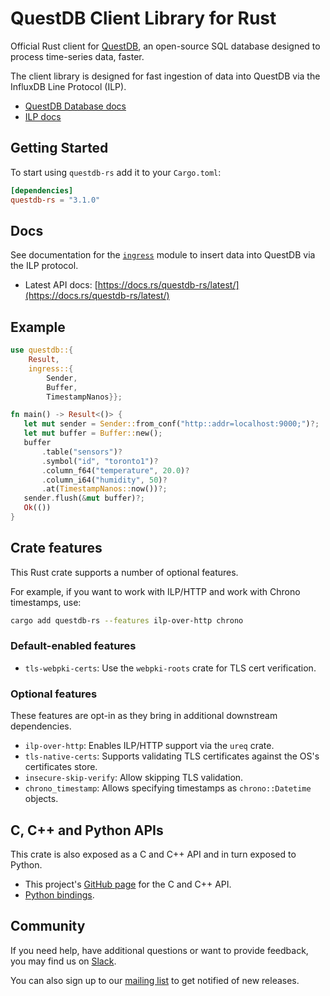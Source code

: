 # QuestDB Client Library for Rust

Official Rust client for [QuestDB](https://questdb.io/), an open-source SQL database designed to process time-series data, faster.

The client library is designed for fast ingestion of data into QuestDB via the InfluxDB Line Protocol (ILP).

* [QuestDB Database docs](https://questdb.io/docs/)
* [ILP docs](https://questdb.io/docs/reference/api/ilp/overview/)

## Getting Started

To start using `questdb-rs` add it to your `Cargo.toml`:

```toml
[dependencies]
questdb-rs = "3.1.0"
```

## Docs

See documentation for the [`ingress`](https://docs.rs/questdb-rs/3.1.0/questdb/ingress/) module to insert data into QuestDB via the ILP protocol.

* Latest API docs: [https://docs.rs/questdb-rs/latest/](https://docs.rs/questdb-rs/latest/)

## Example

```rust no_run
use questdb::{
    Result,
    ingress::{
        Sender,
        Buffer,
        TimestampNanos}};

fn main() -> Result<()> {
   let mut sender = Sender::from_conf("http::addr=localhost:9000;")?;
   let mut buffer = Buffer::new();
   buffer
       .table("sensors")?
       .symbol("id", "toronto1")?
       .column_f64("temperature", 20.0)?
       .column_i64("humidity", 50)?
       .at(TimestampNanos::now())?;
   sender.flush(&mut buffer)?;
   Ok(())
}
```

## Crate features

This Rust crate supports a number of optional features.

For example, if you want to work with ILP/HTTP and work with Chrono timestamps,
use:

```bash
cargo add questdb-rs --features ilp-over-http chrono
```

### Default-enabled features

* `tls-webpki-certs`: Use the `webpki-roots` crate for TLS cert verification.

### Optional features

These features are opt-in as they bring in additional downstream dependencies.

* `ilp-over-http`: Enables ILP/HTTP support via the `ureq` crate.
* `tls-native-certs`: Supports validating TLS certificates against the OS's
  certificates store.
* `insecure-skip-verify`: Allow skipping TLS validation.
* `chrono_timestamp`: Allows specifying timestamps as `chrono::Datetime` objects.

## C, C++ and Python APIs

This crate is also exposed as a C and C++ API and in turn exposed to Python.

* This project's [GitHub page](https://github.com/questdb/c-questdb-client)
  for the C and C++ API.
* [Python bindings](https://github.com/questdb/py-questdb-client).

## Community

If you need help, have additional questions or want to provide feedback, you
may find us on [Slack](https://slack.questdb.io/).

You can also sign up to our [mailing list](https://questdb.io/community/) to
get notified of new releases.
